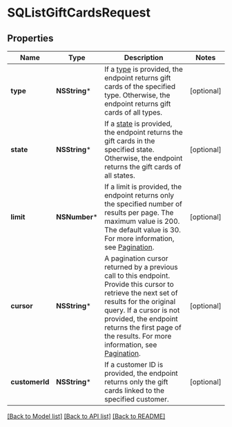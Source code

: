 # SQListGiftCardsRequest

## Properties
Name | Type | Description | Notes
------------ | ------------- | ------------- | -------------
**type** | **NSString*** | If a [type](https://developer.squareup.com/reference/square_2023-10-18/enums/GiftCardType) is provided, the endpoint returns gift cards of the specified type. Otherwise, the endpoint returns gift cards of all types. | [optional] 
**state** | **NSString*** | If a [state](https://developer.squareup.com/reference/square_2023-10-18/enums/GiftCardStatus) is provided, the endpoint returns the gift cards in the specified state. Otherwise, the endpoint returns the gift cards of all states. | [optional] 
**limit** | **NSNumber*** | If a limit is provided, the endpoint returns only the specified number of results per page. The maximum value is 200. The default value is 30. For more information, see [Pagination](https://developer.squareup.com/docs/working-with-apis/pagination). | [optional] 
**cursor** | **NSString*** | A pagination cursor returned by a previous call to this endpoint. Provide this cursor to retrieve the next set of results for the original query. If a cursor is not provided, the endpoint returns the first page of the results.  For more information, see [Pagination](https://developer.squareup.com/docs/working-with-apis/pagination). | [optional] 
**customerId** | **NSString*** | If a customer ID is provided, the endpoint returns only the gift cards linked to the specified customer. | [optional] 

[[Back to Model list]](../README.md#documentation-for-models) [[Back to API list]](../README.md#documentation-for-api-endpoints) [[Back to README]](../README.md)


